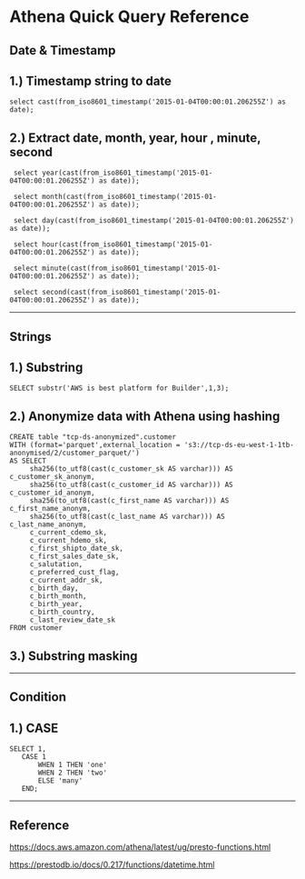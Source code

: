 # Athena Quick Query Reference

## Date & Timestamp

 ## 1.) Timestamp string to date
    select cast(from_iso8601_timestamp('2015-01-04T00:00:01.206255Z') as date);

## 2.) Extract date, month, year, hour , minute, second

     select year(cast(from_iso8601_timestamp('2015-01-04T00:00:01.206255Z') as date));

     select month(cast(from_iso8601_timestamp('2015-01-04T00:00:01.206255Z') as date));

     select day(cast(from_iso8601_timestamp('2015-01-04T00:00:01.206255Z') as date));

     select hour(cast(from_iso8601_timestamp('2015-01-04T00:00:01.206255Z') as date));

     select minute(cast(from_iso8601_timestamp('2015-01-04T00:00:01.206255Z') as date));

     select second(cast(from_iso8601_timestamp('2015-01-04T00:00:01.206255Z') as date));

---
## Strings

 ## 1.) Substring
    SELECT substr('AWS is best platform for Builder',1,3);

## 2.) Anonymize data with Athena using hashing
    CREATE table "tcp-ds-anonymized".customer
    WITH (format='parquet',external_location = 's3://tcp-ds-eu-west-1-1tb-anonymised/2/customer_parquet/')
    AS SELECT       
         sha256(to_utf8(cast(c_customer_sk AS varchar))) AS c_customer_sk_anonym,
         sha256(to_utf8(cast(c_customer_id AS varchar))) AS c_customer_id_anonym,
         sha256(to_utf8(cast(c_first_name AS varchar))) AS c_first_name_anonym,
         sha256(to_utf8(cast(c_last_name AS varchar))) AS c_last_name_anonym,
         c_current_cdemo_sk,
         c_current_hdemo_sk,
         c_first_shipto_date_sk,
         c_first_sales_date_sk,
         c_salutation,
         c_preferred_cust_flag,
         c_current_addr_sk,
         c_birth_day,
         c_birth_month,
         c_birth_year,
         c_birth_country,
         c_last_review_date_sk
    FROM customer

## 3.) Substring masking

---

## Condition

## 1.) CASE
    SELECT 1,
       CASE 1
           WHEN 1 THEN 'one'
           WHEN 2 THEN 'two'
           ELSE 'many'
       END;
       
---       

## Reference

https://docs.aws.amazon.com/athena/latest/ug/presto-functions.html

https://prestodb.io/docs/0.217/functions/datetime.html
